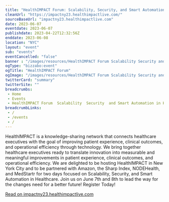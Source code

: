 ```yaml
--- 
title: "HealthIMPACT Forum: Scalability, Security, and Smart Automation in Healthcare"
cleanUrl: "https://impactny23.healthimpactlive.com/"
sourceBaseUrl: "impactny23.healthimpactlive.com"
date: 2023-06-07
eventdate: 2023-06-07
publishdate: 2023-04-22T12:32:56Z
enddate: 2023-06-08
location: "NYC"
layout: "event"
sub: "events"
eventCancelled: "false"
banner : "/images/resources/HealthIMPACT Forum Scalability Security and Smart Automation in Healthcare.jpg"
ogType: "bizzabo:event"
ogTitle: "HealthIMPACT Forum"
ogImage: "/images/resources/HealthIMPACT Forum Scalability Security and Smart Automation in Healthcare.jpg"
twitterCard: "summary"
twitterSite: ""
breadcrumbs:
 - Home
 - Events
 - HealthIMPACT Forum  Scalability  Security  and Smart Automation in Healthcare
breadcrumbLinks:
 - / 
 - /events
 - / 
---
```

HealthlMPACT is a knowledge-sharing network that connects healthcare executives with the goal of improving patient experience, clinical outcomes, and operational efficiency through technology. We bring together healthcare executives ready to translate innovation into measurable and meaningful improvements in patient experience, clinical outcomes, and operational efficiency. We are delighted to be hosting HealthIMPACT in New York City and to be partnered with Amazon, the Sharp Index, NODEHealth, and MedStartr for two days focused on Scalability, Security, and Smart Automation in Healthcare. Join us on June 7th and 8th to lead the way for the changes need for a better future! Register Today!  
  
[Read on impactny23.healthimpactlive.com](https://impactny23.healthimpactlive.com/)
